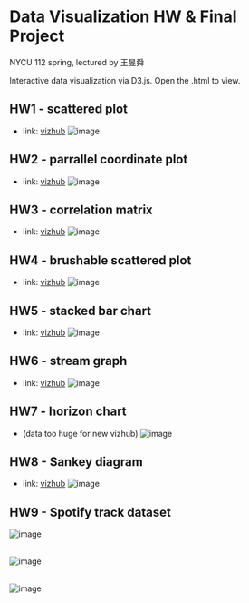 # Data Visualization HW & Final Project
NYCU 112 spring, lectured by 王昱舜

Interactive data visualization via D3.js. Open the .html to view.
## HW1 - scattered plot
- link: [vizhub](https://vizhub.com/stanleyshen2003/3a51e7ca92d6465ba9d8508f46298d5d?8dbc301e=ta)
  ![image](https://github.com/stanleyshen2003/Data-Visualization/assets/80504001/6fb9e8fb-dff9-4fa6-a783-cb3f4222aa26)

## HW2 - parrallel coordinate plot
- link: [vizhub](https://vizhub.com/stanleyshen2003/8b69181cdc9f43ffa0b319d56dc3454e)
  ![image](https://github.com/stanleyshen2003/Data-Visualization/assets/80504001/b56f3139-65a9-463c-ba07-86ff8ee44666)

## HW3 - correlation matrix
- link: [vizhub](https://vizhub.com/stanleyshen2003/615cfaea97024c4f9f17057017db4ce5)
  ![image](https://github.com/stanleyshen2003/Data-Visualization/assets/80504001/9aab3169-1474-4be9-9181-11987a6cbb30)

## HW4 - brushable scattered plot
- link: [vizhub](https://vizhub.com/stanleyshen2003/37862ee90a514709a9bfd5a54faaf86c)
  ![image](https://github.com/stanleyshen2003/Data-Visualization/assets/80504001/530986ca-8472-4149-9369-33a73611ce64)

## HW5 - stacked bar chart
- link: [vizhub](https://vizhub.com/stanleyshen2003/a173f54203d34f92ac4a1050105c0a7e)
  ![image](https://github.com/stanleyshen2003/Data-Visualization/assets/80504001/c5f023b5-dc2c-451d-834e-5b4737d754ca)

## HW6 - stream graph
- link: [vizhub](https://vizhub.com/stanleyshen2003/c29e85725d8b47b28f97cf2284269253)
  ![image](https://github.com/stanleyshen2003/Data-Visualization/assets/80504001/cb60b98c-eeaf-44fb-b50c-6164530357a0)

## HW7 - horizon chart
- (data too huge for new vizhub)
  ![image](https://github.com/stanleyshen2003/Data-Visualization/assets/80504001/59d54125-8372-4e4b-934e-c82ba4ef6695)

## HW8 - Sankey diagram
- link: [vizhub](https://vizhub.com/stanleyshen2003/06faa07bc28f4386bbeb7f2eb4d67804)
  ![image](https://github.com/stanleyshen2003/Data-Visualization/assets/80504001/f63f02c6-d1af-4140-a5d2-f9b9eab63214)

## HW9 - Spotify track dataset
![image](https://github.com/stanleyshen2003/Data-Visualization/assets/80504001/73b0a7d9-2c40-40cd-a39b-d59831bc8ef8)
<br> </br>

![image](https://github.com/stanleyshen2003/Data-Visualization/assets/80504001/c8aaa4e9-aed9-4e4e-a423-855d30d15a55)
<br> </br>

![image](https://github.com/stanleyshen2003/Data-Visualization/assets/80504001/7317c471-627d-4d40-b159-df6ed69b29fa)


